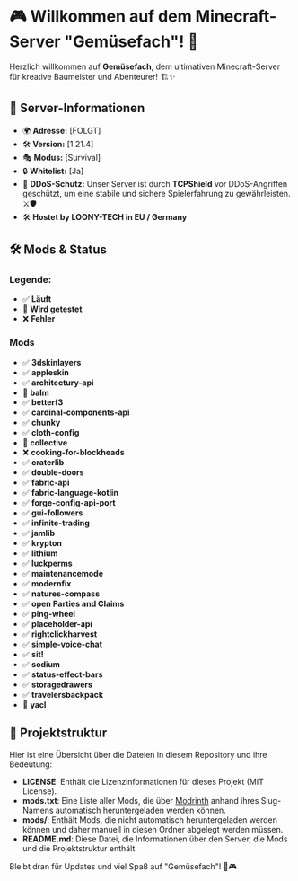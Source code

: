 # 🎮 Willkommen auf dem Minecraft-Server "Gemüsefach"! 🌱

Herzlich willkommen auf **Gemüsefach**, dem ultimativen Minecraft-Server für kreative Baumeister und Abenteurer! 🏗️✨

## 📌 Server-Informationen
- 🌍 **Adresse:** [FOLGT]
- 🛠️ **Version:** [1.21.4]
- 🎭 **Modus:** [Survival]
- 🔒 **Whitelist:** [Ja]
- 🔐 **DDoS-Schutz:** Unser Server ist durch **TCPShield** vor DDoS-Angriffen geschützt, um eine stabile und sichere Spielerfahrung zu gewährleisten. ⚔️🛡️
- 🛠️ **Hostet by LOONY-TECH in EU / Germany**

## 🛠️ Mods & Status
### Legende:
- ✅ **Läuft**
- 🔄 **Wird getestet**
- ❌ **Fehler**

### Mods
- ✅ **3dskinlayers**
- ✅ **appleskin**
- ✅ **architectury-api**
- 🔄 **balm**
- ✅ **betterf3**
- ✅ **cardinal-components-api**
- ✅ **chunky**
- ✅ **cloth-config**
- 🔄 **collective**
- ❌ **cooking-for-blockheads**
- ✅ **craterlib**
- ✅ **double-doors**
- ✅ **fabric-api**
- ✅ **fabric-language-kotlin**
- ✅ **forge-config-api-port**
- ✅ **gui-followers**
- ✅ **infinite-trading**
- ✅ **jamlib**
- ✅ **krypton**
- ✅ **lithium**
- ✅ **luckperms**
- ✅ **maintenancemode**
- ✅ **modernfix**
- ✅ **natures-compass**
- ✅ **open Parties and Claims**
- ✅ **ping-wheel**
- ✅ **placeholder-api**
- ✅ **rightclickharvest**
- ✅ **simple-voice-chat**
- ✅ **sit!**
- ✅ **sodium**
- ✅ **status-effect-bars**
- ✅ **storagedrawers**
- ✅ **travelersbackpack**
- 🔄 **yacl**

## 📂 Projektstruktur

Hier ist eine Übersicht über die Dateien in diesem Repository und ihre Bedeutung:

- **LICENSE**: Enthält die Lizenzinformationen für dieses Projekt (MIT License).
- **mods.txt**: Eine Liste aller Mods, die über [Modrinth](https://modrinth.com/) anhand ihres Slug-Namens automatisch heruntergeladen werden können.
- **mods/**: Enthält Mods, die nicht automatisch heruntergeladen werden können und daher manuell in diesen Ordner abgelegt werden müssen.
- **README.md**: Diese Datei, die Informationen über den Server, die Mods und die Projektstruktur enthält.

Bleibt dran für Updates und viel Spaß auf "Gemüsefach"! 🌱🎮
